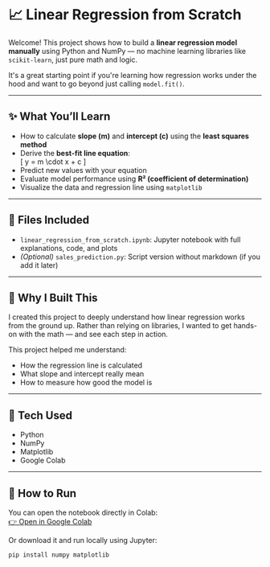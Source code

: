 # 📈 Linear Regression from Scratch

Welcome! This project shows how to build a **linear regression model manually** using Python and NumPy — no machine learning libraries like `scikit-learn`, just pure math and logic.

It's a great starting point if you're learning how regression works under the hood and want to go beyond just calling `model.fit()`.

---

## ✨ What You’ll Learn

- How to calculate **slope (m)** and **intercept (c)** using the **least squares method**
- Derive the **best-fit line equation**:  
  \[
  y = m \cdot x + c
  \]
- Predict new values with your equation
- Evaluate model performance using **R² (coefficient of determination)**
- Visualize the data and regression line using `matplotlib`

---

## 📁 Files Included

- `linear_regression_from_scratch.ipynb`: Jupyter notebook with full explanations, code, and plots
- *(Optional)* `sales_prediction.py`: Script version without markdown (if you add it later)

---

## 🧠 Why I Built This

I created this project to deeply understand how linear regression works from the ground up. Rather than relying on libraries, I wanted to get hands-on with the math — and see each step in action.

This project helped me understand:
- How the regression line is calculated
- What slope and intercept really mean
- How to measure how good the model is

---

## 🔧 Tech Used

- Python
- NumPy
- Matplotlib
- Google Colab

---

## 🚀 How to Run

You can open the notebook directly in Colab:  
[👉 Open in Google Colab](https://colab.research.google.com/drive/1qaVcuJWK-mKFqR8C2GUxnHvv_0I8bYf8?usp=sharing)

Or download it and run locally using Jupyter:

```bash
pip install numpy matplotlib
